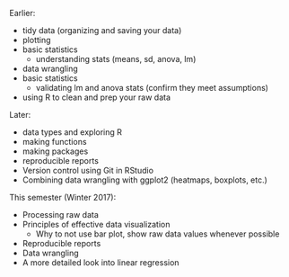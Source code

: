 
Earlier:

- tidy data (organizing and saving your data)
- plotting
- basic statistics
    - understanding stats (means, sd, anova, lm)
- data wrangling
- basic statistics
    - validating lm and anova stats (confirm they meet assumptions)
- using R to clean and prep your raw data

Later:

- data types and exploring R
- making functions
- making packages
- reproducible reports
- Version control using Git in RStudio
- Combining data wrangling with ggplot2 (heatmaps, boxplots, etc.)

This semester (Winter 2017):
- Processing raw data
- Principles of effective data visualization
    - Why to not use bar plot, show raw data values whenever possible
- Reproducible reports
- Data wrangling
- A more detailed look into linear regression
